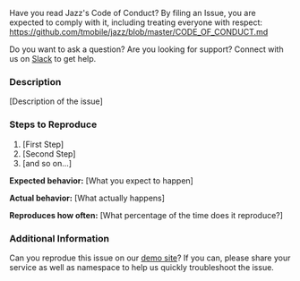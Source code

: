 Have you read Jazz's Code of Conduct? By filing an Issue, you are expected to comply with it, including treating everyone with respect: https://github.com/tmobile/jazz/blob/master/CODE_OF_CONDUCT.md

Do you want to ask a question? Are you looking for support? Connect with us on [Slack](https://github.com/tmobile/jazz/blob/master/CONTRIBUTING.md#join-the-tmobile-slack-team) to get help. 

### Description

[Description of the issue]

### Steps to Reproduce

1. [First Step]
2. [Second Step]
3. [and so on...]

**Expected behavior:** [What you expect to happen]

**Actual behavior:** [What actually happens]

**Reproduces how often:** [What percentage of the time does it reproduce?]

### Additional Information

Can you reprodue this issue on our [demo site](https://github.com/tmobile/jazz/blob/master/CONTRIBUTING.md#try-it-out)? If you can, please share your service as well as namespace to help us quickly troubleshoot the issue.
